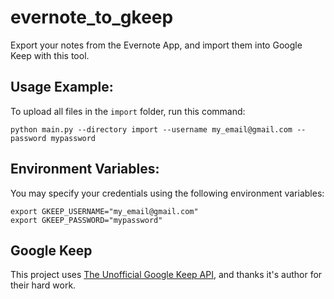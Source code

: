 # evernote_to_gkeep

Export your notes from the Evernote App, and import them into Google Keep with this tool.

## Usage Example:

To upload all files in the `import` folder, run this command:

```
python main.py --directory import --username my_email@gmail.com --password mypassword
```

## Environment Variables:

You may specify your credentials using the following environment variables:

```
export GKEEP_USERNAME="my_email@gmail.com"
export GKEEP_PASSWORD="mypassword"
```

## Google Keep
This project uses [The Unofficial Google Keep API](https://github.com/kiwiz/gkeepapi), and thanks it's author for their hard work.
